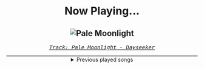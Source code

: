 <div align="center"> 
<h1>Now Playing...</h1>

![Pale Moonlight](https://i.scdn.co/image/ab67616d00001e020e4bcb5786a86dc2cb5197e3)
--
_<samp><a href="https://open.spotify.com/track/2sQriOvF4To16sTQ89gDe6">Track: Pale Moonlight - Dayseeker</a></samp>_

<div style="border: 1px #4B5054 solid"></div>
<details>
  <summary>
    Previous played songs
  </summary>
  <table>
    <thead>
      <tr>
        <th>
          Artist
        </th>
        <th>
          Song
        </th>
        <th>
          Link
        </th>
      </tr>
    </thead>
    <tbody>
      <tr><td>Dayseeker</td><td>Pale Moonlight</td><td><a href="https://open.spotify.com/track/2sQriOvF4To16sTQ89gDe6">https://open.spotify.com/track/2sQriOvF4To16sTQ89gDe6</a></td></tr><tr><td>Dayseeker</td><td>Bloodlust</td><td><a href="https://open.spotify.com/track/0EJ9cdzNwraAU0yzwGL2ZE">https://open.spotify.com/track/0EJ9cdzNwraAU0yzwGL2ZE</a></td></tr><tr><td>Dayseeker</td><td>Creature In The Black Night</td><td><a href="https://open.spotify.com/track/1CXyv2fE82FbnsMeD2x1l9">https://open.spotify.com/track/1CXyv2fE82FbnsMeD2x1l9</a></td></tr><tr><td>Dayseeker</td><td>Shapeshift</td><td><a href="https://open.spotify.com/track/0tHWitCeQv7DWH5MIK0I6v">https://open.spotify.com/track/0tHWitCeQv7DWH5MIK0I6v</a></td></tr><tr><td>Dayseeker</td><td>Pale Moonlight</td><td><a href="https://open.spotify.com/track/2sQriOvF4To16sTQ89gDe6">https://open.spotify.com/track/2sQriOvF4To16sTQ89gDe6</a></td></tr><tr><td>Dayseeker</td><td>Bloodlust</td><td><a href="https://open.spotify.com/track/0EJ9cdzNwraAU0yzwGL2ZE">https://open.spotify.com/track/0EJ9cdzNwraAU0yzwGL2ZE</a></td></tr><tr><td>Dayseeker</td><td>Creature In The Black Night</td><td><a href="https://open.spotify.com/track/1CXyv2fE82FbnsMeD2x1l9">https://open.spotify.com/track/1CXyv2fE82FbnsMeD2x1l9</a></td></tr><tr><td>Dayseeker</td><td>Shapeshift</td><td><a href="https://open.spotify.com/track/0tHWitCeQv7DWH5MIK0I6v">https://open.spotify.com/track/0tHWitCeQv7DWH5MIK0I6v</a></td></tr><tr><td>Dayseeker</td><td>Pale Moonlight</td><td><a href="https://open.spotify.com/track/2sQriOvF4To16sTQ89gDe6">https://open.spotify.com/track/2sQriOvF4To16sTQ89gDe6</a></td></tr><tr><td>Dayseeker</td><td>Bloodlust</td><td><a href="https://open.spotify.com/track/0EJ9cdzNwraAU0yzwGL2ZE">https://open.spotify.com/track/0EJ9cdzNwraAU0yzwGL2ZE</a></td></tr><tr><td>Dayseeker</td><td>Creature In The Black Night</td><td><a href="https://open.spotify.com/track/1CXyv2fE82FbnsMeD2x1l9">https://open.spotify.com/track/1CXyv2fE82FbnsMeD2x1l9</a></td></tr><tr><td>Dayseeker</td><td>Shapeshift</td><td><a href="https://open.spotify.com/track/0tHWitCeQv7DWH5MIK0I6v">https://open.spotify.com/track/0tHWitCeQv7DWH5MIK0I6v</a></td></tr><tr><td>Dayseeker</td><td>Pale Moonlight</td><td><a href="https://open.spotify.com/track/2sQriOvF4To16sTQ89gDe6">https://open.spotify.com/track/2sQriOvF4To16sTQ89gDe6</a></td></tr><tr><td>Dayseeker</td><td>Bloodlust</td><td><a href="https://open.spotify.com/track/0EJ9cdzNwraAU0yzwGL2ZE">https://open.spotify.com/track/0EJ9cdzNwraAU0yzwGL2ZE</a></td></tr><tr><td>Dying Wish</td><td>I Don't Belong Anywhere</td><td><a href="https://open.spotify.com/track/1w6z7B0ova8EQZ43kjjqBl">https://open.spotify.com/track/1w6z7B0ova8EQZ43kjjqBl</a></td></tr><tr><td>Dark Divine</td><td>Halloweentown II: Welcome Home</td><td><a href="https://open.spotify.com/track/0RoWM873OTVKOiFkjFdOaS">https://open.spotify.com/track/0RoWM873OTVKOiFkjFdOaS</a></td></tr><tr><td>Acres</td><td>Take My Last Breath</td><td><a href="https://open.spotify.com/track/0kmwqIdWC6UoFcKaH0Tjwf">https://open.spotify.com/track/0kmwqIdWC6UoFcKaH0Tjwf</a></td></tr><tr><td>Solence</td><td>Angels Calling</td><td><a href="https://open.spotify.com/track/0y2JgdmUmRWrTMXZhSinDe">https://open.spotify.com/track/0y2JgdmUmRWrTMXZhSinDe</a></td></tr><tr><td>ASHEN</td><td>Oblivion</td><td><a href="https://open.spotify.com/track/2FRswSryr77ZnU5arQbfH2">https://open.spotify.com/track/2FRswSryr77ZnU5arQbfH2</a></td></tr><tr><td>ASHEN</td><td>Chimera's Theme</td><td><a href="https://open.spotify.com/track/6AbVCVKfnKAVGmvsbgRKXu">https://open.spotify.com/track/6AbVCVKfnKAVGmvsbgRKXu</a></td></tr>
    </tbody>
  </table>
</details>

</div>
